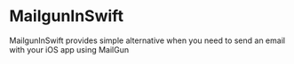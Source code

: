 # MailgunInSwift
MailgunInSwift provides simple alternative when you need to send an email with your iOS app using MailGun
